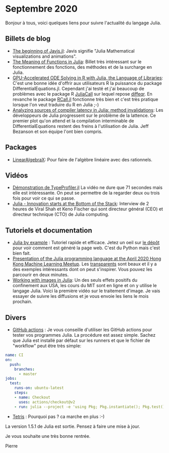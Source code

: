 # Septembre 2020

Bonjour à tous, voici quelques liens pour suivre l'actualité du langage Julia.

## Billets de blog

- [The beginning of Javis.jl](https://opensourc.es/blog/javis-beginning/): Javis signifie "Julia Mathematical visualizations and animations".
- [The Meaning of Functions in Julia](https://hackernoon.com/the-meaning-of-functions-in-julia-ix1u3u1p): Billet très intéressant sur le fonctionnement des fonctions, des méthodes et de la surcharge en Julia.
- [GPU-Accelerated ODE Solving in R with Julia, the Language of Libraries](https://www.stochasticlifestyle.com/gpu-accelerated-ode-solving-in-r-with-julia-the-language-of-libraries/): C'est une bonne idée d'offrir aux utilisateurs R la puissance du package DifferentialEquations.jl. Cependant j'ai testé et j'ai beaucoup de problèmes avec le package R [JuliaCall](https://github.com/Non-Contradiction/JuliaCall) sur lequel repose [diffeqr](https://github.com/SciML/diffeqr). En revanche le package [RCall.jl](https://github.com/JuliaInterop/RCall.jl) fonctionne très bien et c'est très pratique lorsque l'on veut traduire du R en Julia ;-)
- [Analyzing sources of compiler latency in Julia: method invalidations](https://julialang.org/blog/2020/08/invalidations/): Les développeurs de Julia progressent sur le problème de la lattence. Ce premier plot qu'on attend et la compilation interminable de DifferentialEquations restent des freins à l'utilisation de Julia. Jeff Bezanson et son équipe l'ont bien compris.

## Packages

- [LinearAlgebraX](https://github.com/scheinerman/LinearAlgebraX.jl): Pour faire de l'algèbre linéaire avec des rationnels.

## Vidéos

- [Démonstration de TypeProfiler.jl](https://youtu.be/OICGfxAm5tQ) La vidéo ne dure que 71 secondes mais elle est intéressante. On peut se permettre de la regarder deux ou trois fois pour voir ce qui se passe.
- [Julia - Innovation starts at the Bottom of the Stack](https://youtu.be/mWAiCI43nqA): Interview de 2 heures de Viral Shah et Keno Fischer qui sont directeur général (CEO) et directeur technique (CTO) de Julia computing.

## Tutoriels et documentation

- [Julia by example](https://juliabyexample.helpmanual.io) : Tutoriel rapide et efficace. Jetez un oeil sur [le dépôt](https://github.com/samuelcolvin/JuliaByExample/) pour voir comment est généré la page web. C'est du Python mais c'est bien fait.
- [Presentation of the Julia programming language at the April 2020 Hong Kong Machine Learning Meetup](https://github.com/Emmanuel-R8/Presentation_HKML_2020_04). Les [transparents](https://github.com/Emmanuel-R8/Presentation_HKML_2020_04/blob/master/HKML_Julia_Xarrigan_2020_04_29.pdf) sont beaux et il y a des exemples intéressants dont on peut s'inspirer. Vous pouvez les parcourir en deux minutes.
- [Working with images in Julia](https://youtu.be/DGojI9xcCfg): Un des seuls effets positifs du confinement aux USA, les cours du MIT sont en ligne et on y utilise le langage Julia. Voici la première vidéo sur le traitement d'image. Je vais essayer de suivre les diffusions et je vous envoie les liens le mois prochain.

## Divers

- [GitHub actions](https://github.com/julia-actions/setup-julia) : Je vous conseille d'utiliser les GitHub actions pour tester vos programmes Julia. La procédure est assez simple. Sachez que Julia est installé par défaut sur les runners et que le fichier de "workflow" peut être très simple:

```yaml
name: CI
on:
  push:
    branches:
      - master
jobs:
  test:
    runs-on: ubuntu-latest
    steps:
    - name: Checkout
      uses: actions/checkout@v2
    - run: julia --project -e 'using Pkg; Pkg.instantiate(); Pkg.test()'
```

- [Tetris](https://github.com/mossr/Tetris.jl) : Pourquoi pas ? ca marche en plus :-)

La version 1.5.1 de Julia est sortie. Pensez à faire une mise à jour. 

Je vous souhaite une très bonne rentrée.

Pierre
